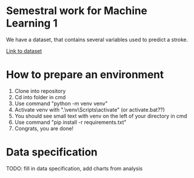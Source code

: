 # Semestral work for Machine Learning 1

We have a dataset, that contains several variables used to predict a stroke.

[Link to dataset](https://www.kaggle.com/datasets/fedesoriano/stroke-prediction-dataset)

# How to prepare an environment

1. Clone into repository
2. Cd into folder in cmd
3. Use command "python -m venv venv"
4. Activate venv with ".\venv\Scripts\activate" (or activate.bat??)
5. You should see small text with venv on the left of your directory in cmd
6. Use command "pip install -r requirements.txt"
7. Congrats, you are done!

# Data specification

TODO: fill in data specification, add charts from analysis
